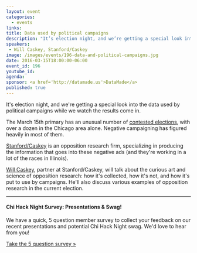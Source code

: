 ```yaml
---
layout: event
categories: 
  - events
links:
title: Data used by political campaigns
description: "It’s election night, and we’re getting a special look into the data used by political campaigns while we watch the results come in. Will Caskey, partner at Stanford/Caskey, will talk about the curious art and science of opposition research: how it’s collected, how it’s not, and how it’s put to use by campaigns. He’ll also discuss various examples of opposition research in the current election."
speakers:
 - Will Caskey, Stanford/Caskey
image: /images/events/196-data-and-political-campaigns.jpg
date: 2016-03-15T18:00:00-06:00
event_id: 196
youtube_id: 
agenda: 
sponsor: <a href='http://datamade.us'>DataMade</a>
published: true
---
```


It's election night, and we're getting a special look into the data used by political campaigns while we watch the results come in.

The March 15th primary has an unusual number of [contested elections](http://www.chicagotribune.com/suburbs/hinsdale/news/ct-dhd-candidate-filing-tl-1203-20151130-story.html), with over a dozen in the Chicago area alone. Negative campaigning has figured heavily in most of them.

[Stanford/Caskey](http://www.oppresearch.com/) is an opposition research firm, specializing in producing the information that goes into these negative ads (and they're working in a lot of the races in Illinois).

[Will Caskey](https://www.linkedin.com/in/willcaskey), partner at Stanford/Caskey, will talk about the curious art and science of opposition research: how it's collected, how it's not, and how it's put to use by campaigns. He'll also discuss various examples of opposition research in the current election. 


---

#### Chi Hack Night Survey: Presentations & Swag!

We have a quick, 5 question member survey to collect your feedback on our recent presentations and potential Chi Hack Night swag. We'd love to hear from you!

<a class='btn btn-success' href='https://docs.google.com/forms/d/17aPzPYL2bBvvzRm9JCkbaXyeN2xLIAsqOwYAY0IMmDs/viewform'>Take the 5 question survey &raquo;</a>